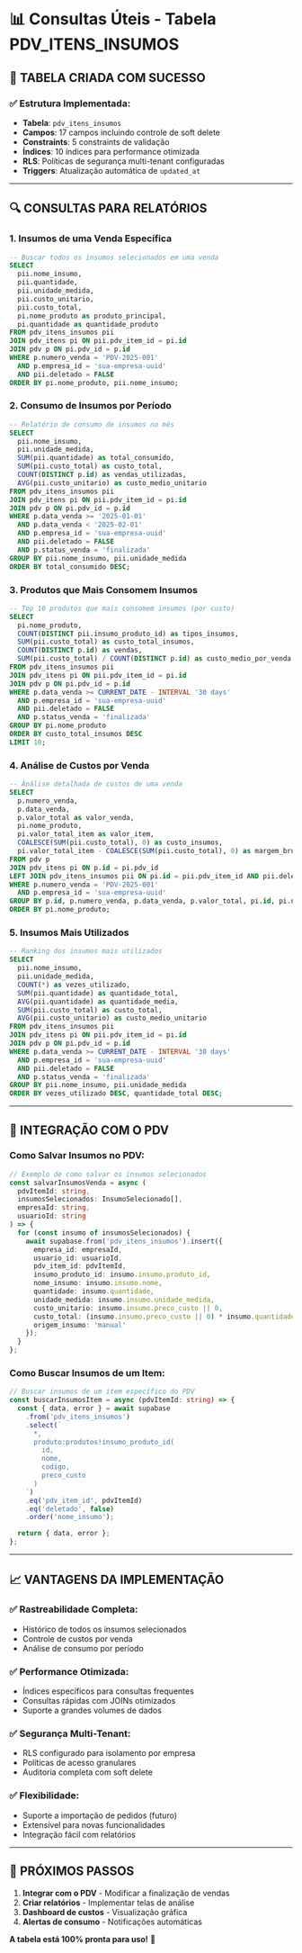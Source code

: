 # 📊 Consultas Úteis - Tabela PDV_ITENS_INSUMOS

## 🎯 **TABELA CRIADA COM SUCESSO**

### **✅ Estrutura Implementada:**
- **Tabela**: `pdv_itens_insumos`
- **Campos**: 17 campos incluindo controle de soft delete
- **Constraints**: 5 constraints de validação
- **Índices**: 10 índices para performance otimizada
- **RLS**: Políticas de segurança multi-tenant configuradas
- **Triggers**: Atualização automática de `updated_at`

---

## 🔍 **CONSULTAS PARA RELATÓRIOS**

### **1. Insumos de uma Venda Específica**
```sql
-- Buscar todos os insumos selecionados em uma venda
SELECT 
  pii.nome_insumo,
  pii.quantidade,
  pii.unidade_medida,
  pii.custo_unitario,
  pii.custo_total,
  pi.nome_produto as produto_principal,
  pi.quantidade as quantidade_produto
FROM pdv_itens_insumos pii
JOIN pdv_itens pi ON pii.pdv_item_id = pi.id
JOIN pdv p ON pi.pdv_id = p.id
WHERE p.numero_venda = 'PDV-2025-001'
  AND p.empresa_id = 'sua-empresa-uuid'
  AND pii.deletado = FALSE
ORDER BY pi.nome_produto, pii.nome_insumo;
```

### **2. Consumo de Insumos por Período**
```sql
-- Relatório de consumo de insumos no mês
SELECT 
  pii.nome_insumo,
  pii.unidade_medida,
  SUM(pii.quantidade) as total_consumido,
  SUM(pii.custo_total) as custo_total,
  COUNT(DISTINCT p.id) as vendas_utilizadas,
  AVG(pii.custo_unitario) as custo_medio_unitario
FROM pdv_itens_insumos pii
JOIN pdv_itens pi ON pii.pdv_item_id = pi.id
JOIN pdv p ON pi.pdv_id = p.id
WHERE p.data_venda >= '2025-01-01'
  AND p.data_venda < '2025-02-01'
  AND p.empresa_id = 'sua-empresa-uuid'
  AND pii.deletado = FALSE
  AND p.status_venda = 'finalizada'
GROUP BY pii.nome_insumo, pii.unidade_medida
ORDER BY total_consumido DESC;
```

### **3. Produtos que Mais Consomem Insumos**
```sql
-- Top 10 produtos que mais consomem insumos (por custo)
SELECT 
  pi.nome_produto,
  COUNT(DISTINCT pii.insumo_produto_id) as tipos_insumos,
  SUM(pii.custo_total) as custo_total_insumos,
  COUNT(DISTINCT p.id) as vendas,
  SUM(pii.custo_total) / COUNT(DISTINCT p.id) as custo_medio_por_venda
FROM pdv_itens_insumos pii
JOIN pdv_itens pi ON pii.pdv_item_id = pi.id
JOIN pdv p ON pi.pdv_id = p.id
WHERE p.data_venda >= CURRENT_DATE - INTERVAL '30 days'
  AND p.empresa_id = 'sua-empresa-uuid'
  AND pii.deletado = FALSE
  AND p.status_venda = 'finalizada'
GROUP BY pi.nome_produto
ORDER BY custo_total_insumos DESC
LIMIT 10;
```

### **4. Análise de Custos por Venda**
```sql
-- Análise detalhada de custos de uma venda
SELECT 
  p.numero_venda,
  p.data_venda,
  p.valor_total as valor_venda,
  pi.nome_produto,
  pi.valor_total_item as valor_item,
  COALESCE(SUM(pii.custo_total), 0) as custo_insumos,
  pi.valor_total_item - COALESCE(SUM(pii.custo_total), 0) as margem_bruta
FROM pdv p
JOIN pdv_itens pi ON p.id = pi.pdv_id
LEFT JOIN pdv_itens_insumos pii ON pi.id = pii.pdv_item_id AND pii.deletado = FALSE
WHERE p.numero_venda = 'PDV-2025-001'
  AND p.empresa_id = 'sua-empresa-uuid'
GROUP BY p.id, p.numero_venda, p.data_venda, p.valor_total, pi.id, pi.nome_produto, pi.valor_total_item
ORDER BY pi.nome_produto;
```

### **5. Insumos Mais Utilizados**
```sql
-- Ranking dos insumos mais utilizados
SELECT 
  pii.nome_insumo,
  pii.unidade_medida,
  COUNT(*) as vezes_utilizado,
  SUM(pii.quantidade) as quantidade_total,
  AVG(pii.quantidade) as quantidade_media,
  SUM(pii.custo_total) as custo_total,
  AVG(pii.custo_unitario) as custo_medio_unitario
FROM pdv_itens_insumos pii
JOIN pdv_itens pi ON pii.pdv_item_id = pi.id
JOIN pdv p ON pi.pdv_id = p.id
WHERE p.data_venda >= CURRENT_DATE - INTERVAL '30 days'
  AND p.empresa_id = 'sua-empresa-uuid'
  AND pii.deletado = FALSE
  AND p.status_venda = 'finalizada'
GROUP BY pii.nome_insumo, pii.unidade_medida
ORDER BY vezes_utilizado DESC, quantidade_total DESC;
```

---

## 🔧 **INTEGRAÇÃO COM O PDV**

### **Como Salvar Insumos no PDV:**
```typescript
// Exemplo de como salvar os insumos selecionados
const salvarInsumosVenda = async (
  pdvItemId: string, 
  insumosSelecionados: InsumoSelecionado[],
  empresaId: string,
  usuarioId: string
) => {
  for (const insumo of insumosSelecionados) {
    await supabase.from('pdv_itens_insumos').insert({
      empresa_id: empresaId,
      usuario_id: usuarioId,
      pdv_item_id: pdvItemId,
      insumo_produto_id: insumo.insumo.produto_id,
      nome_insumo: insumo.insumo.nome,
      quantidade: insumo.quantidade,
      unidade_medida: insumo.insumo.unidade_medida,
      custo_unitario: insumo.insumo.preco_custo || 0,
      custo_total: (insumo.insumo.preco_custo || 0) * insumo.quantidade,
      origem_insumo: 'manual'
    });
  }
};
```

### **Como Buscar Insumos de um Item:**
```typescript
// Buscar insumos de um item específico do PDV
const buscarInsumosItem = async (pdvItemId: string) => {
  const { data, error } = await supabase
    .from('pdv_itens_insumos')
    .select(`
      *,
      produto:produtos!insumo_produto_id(
        id,
        nome,
        codigo,
        preco_custo
      )
    `)
    .eq('pdv_item_id', pdvItemId)
    .eq('deletado', false)
    .order('nome_insumo');

  return { data, error };
};
```

---

## 📈 **VANTAGENS DA IMPLEMENTAÇÃO**

### **✅ Rastreabilidade Completa:**
- Histórico de todos os insumos selecionados
- Controle de custos por venda
- Análise de consumo por período

### **✅ Performance Otimizada:**
- Índices específicos para consultas frequentes
- Consultas rápidas com JOINs otimizados
- Suporte a grandes volumes de dados

### **✅ Segurança Multi-Tenant:**
- RLS configurado para isolamento por empresa
- Políticas de acesso granulares
- Auditoria completa com soft delete

### **✅ Flexibilidade:**
- Suporte a importação de pedidos (futuro)
- Extensível para novas funcionalidades
- Integração fácil com relatórios

---

## 🚀 **PRÓXIMOS PASSOS**

1. **Integrar com o PDV** - Modificar a finalização de vendas
2. **Criar relatórios** - Implementar telas de análise
3. **Dashboard de custos** - Visualização gráfica
4. **Alertas de consumo** - Notificações automáticas

**A tabela está 100% pronta para uso!** 🎉
